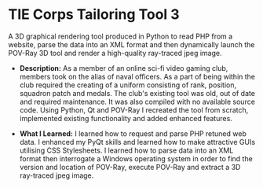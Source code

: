 #  TIE Corps Tailoring Tool 3
A 3D graphical rendering tool produced in Python to read PHP from a website, parse the data into an XML format and then dynamically launch the POV-Ray 3D tool and render a high-quality ray-traced jpeg image.

- **Description:** As a member of an online sci-fi video gaming club, members took on the alias of naval officers. As a part of being within the club required the creating of a uniform consisting of rank, position, squadron patch and medals. The club's existing tool was old, out of date and required maintenance. It was also compiled with no available source code. Using Python, Qt and POV-Ray I recreated the tool from scratch, implemented existing functionality and added enhanced features.

- **What I Learned:** I learned how to request and parse PHP retuned web data. I enhanced my PyQt skills and learned how to make attractive GUIs utilising CSS Stylesheets. I learned how to parse data into an XML format then interrogate a Windows operating system in order to find the version and location of POV-Ray, execute POV-Ray and extract a 3D ray-traced jpeg image.
